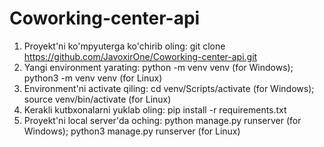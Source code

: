 # Coworking-center-api

1) Proyekt'ni ko'mpyuterga ko'chirib oling: git clone https://github.com/JavoxirOne/Coworking-center-api.git
2) Yangi environment yarating: python -m venv venv (for Windows); python3 -m venv venv (for Linux)
3) Environment'ni activate qiling: cd venv/Scripts/activate (for Windows); source venv/bin/activate (for Linux)
4) Kerakli kutbxonalarni yuklab oling: pip install -r requirements.txt
5) Proyekt'ni local server'da oching: python manage.py runserver (for Windows); python3 manage.py runserver (for Linux)
